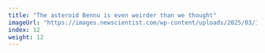 ```yaml
---
title: "The asteroid Bennu is even weirder than we thought"
imageUrl: "https://images.newscientist.com/wp-content/uploads/2025/03/11200520/SEI_190273320.jpg?width=788"
index: 12
weight: 12
---
```

